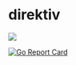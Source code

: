 # direktiv


<a href="https://codeclimate.com/github/vorteil/direktiv/maintainability"><img src="https://api.codeclimate.com/v1/badges/39969b6bb893928434ae/maintainability" /></a>

[![Go Report Card](https://goreportcard.com/badge/github.com/vorteil/direktiv)](https://goreportcard.com/report/github.com/vorteil/direktiv)
